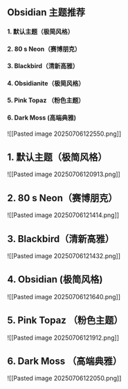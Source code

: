 ## Obsidian 主题推荐 
#### 1.  默认主题（极简风格）
#### 2. 80 s Neon（赛博朋克）
#### 3. Blackbird（清新高雅）
#### 4. Obsidianite（极简风格）
#### 5. Pink Topaz （粉色主题）
#### 6. Dark Moss (高端典雅)
![[Pasted image 20250706122550.png]]

## 1. 默认主题（极简风格）

![[Pasted image 20250706120913.png]]
## 2. 80 s Neon（赛博朋克）
![[Pasted image 20250706121414.png]]
## 3. Blackbird（清新高雅）
![[Pasted image 20250706121432.png]]
## 4. Obsidian (极简风格)
![[Pasted image 20250706121640.png]]
## 5. Pink Topaz （粉色主题）
![[Pasted image 20250706121912.png]] 
## 6. Dark Moss （高端典雅）
![[Pasted image 20250706122050.png]]